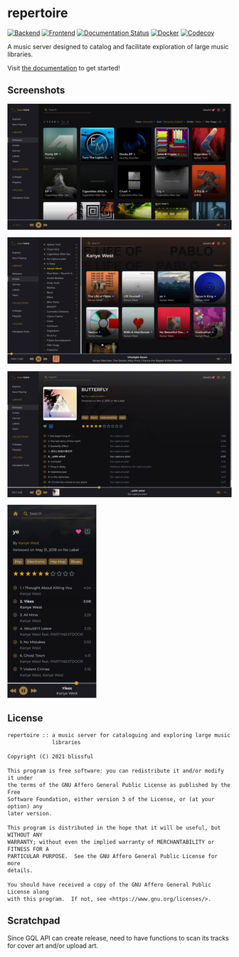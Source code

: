 # repertoire

[![Backend](https://img.shields.io/github/workflow/status/azuline/repertoire/Backend?label=backend)](https://github.com/azuline/repertoire/actions?query=workflow%3ABackend)
[![Frontend](https://img.shields.io/github/workflow/status/azuline/repertoire/Frontend?label=frontend)](https://github.com/azuline/repertoire/actions?query=workflow%3AFrontend)
[![Documentation Status](https://readthedocs.org/projects/repertoire/badge/?version=latest)](https://repertoire.readthedocs.io/en/latest/?badge=latest)
[![Docker](https://img.shields.io/docker/cloud/build/blissful/repertoire)](https://hub.docker.com/r/blissful/repertoire)
[![Codecov](https://img.shields.io/codecov/c/github/azuline/repertoire?token=98M8XQLWLH)](https://codecov.io/gh/azuline/repertoire)

A music server designed to catalog and facilitate exploration of large music
libraries.

Visit [the documentation](https://repertoire.readthedocs.io) to get started!

## Screenshots

![scrot1](docs/_static/scrot1.png)

![scrot2](docs/_static/scrot2.png)

![scrot3](docs/_static/scrot3.png)

<img src="docs/_static/scrot4.png" width="200" />

## License

```
repertoire :: a music server for cataloguing and exploring large music
              libraries

Copyright (C) 2021 blissful

This program is free software: you can redistribute it and/or modify it under
the terms of the GNU Affero General Public License as published by the Free
Software Foundation, either version 3 of the License, or (at your option) any
later version.

This program is distributed in the hope that it will be useful, but WITHOUT ANY
WARRANTY; without even the implied warranty of MERCHANTABILITY or FITNESS FOR A
PARTICULAR PURPOSE.  See the GNU Affero General Public License for more
details.

You should have received a copy of the GNU Affero General Public License along
with this program.  If not, see <https://www.gnu.org/licenses/>.
```

## Scratchpad

Since GQL API can create release, need to have functions to scan its tracks for
cover art and/or upload art.
